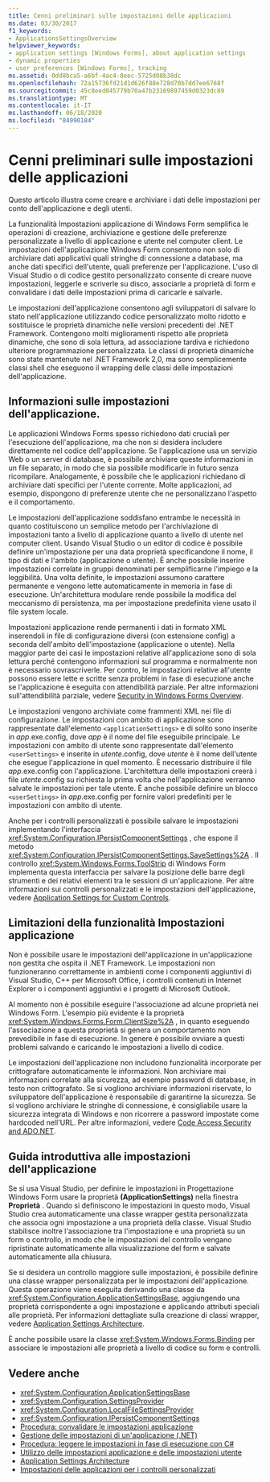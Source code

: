 ```yaml
---
title: Cenni preliminari sulle impostazioni delle applicazioni
ms.date: 03/30/2017
f1_keywords:
- ApplicationsSettingsOverview
helpviewer_keywords:
- application settings [Windows Forms], about application settings
- dynamic properties
- user preferences [Windows Forms], tracking
ms.assetid: 0dd8bca5-a6bf-4ac4-8eec-5725d08b38dc
ms.openlocfilehash: 72a15736fd21d1d626f88e728d70b7dd7ee6768f
ms.sourcegitcommit: 45c8eed045779b70a47b23169897459d0323dc89
ms.translationtype: MT
ms.contentlocale: it-IT
ms.lasthandoff: 06/18/2020
ms.locfileid: "84990184"
---
```

# <a name="application-settings-overview"></a>Cenni preliminari sulle impostazioni delle applicazioni

Questo articolo illustra come creare e archiviare i dati delle impostazioni per conto dell'applicazione e degli utenti.

 La funzionalità Impostazioni applicazione di Windows Form semplifica le operazioni di creazione, archiviazione e gestione delle preferenze personalizzate a livello di applicazione e utente nel computer client. Le impostazioni dell'applicazione Windows Form consentono non solo di archiviare dati applicativi quali stringhe di connessione a database, ma anche dati specifici dell'utente, quali preferenze per l'applicazione. L'uso di Visual Studio o di codice gestito personalizzato consente di creare nuove impostazioni, leggerle e scriverle su disco, associarle a proprietà di form e convalidare i dati delle impostazioni prima di caricarle e salvarle.

 Le impostazioni dell'applicazione consentono agli sviluppatori di salvare lo stato nell'applicazione utilizzando codice personalizzato molto ridotto e sostituisce le proprietà dinamiche nelle versioni precedenti del .NET Framework. Contengono molti miglioramenti rispetto alle proprietà dinamiche, che sono di sola lettura, ad associazione tardiva e richiedono ulteriore programmazione personalizzata. Le classi di proprietà dinamiche sono state mantenute nel .NET Framework 2,0, ma sono semplicemente classi shell che eseguono il wrapping delle classi delle impostazioni dell'applicazione.

## <a name="what-are-application-settings"></a>Informazioni sulle impostazioni dell'applicazione.
 Le applicazioni Windows Forms spesso richiedono dati cruciali per l'esecuzione dell'applicazione, ma che non si desidera includere direttamente nel codice dell'applicazione. Se l'applicazione usa un servizio Web o un server di database, è possibile archiviare queste informazioni in un file separato, in modo che sia possibile modificarle in futuro senza ricompilare. Analogamente, è possibile che le applicazioni richiedano di archiviare dati specifici per l'utente corrente. Molte applicazioni, ad esempio, dispongono di preferenze utente che ne personalizzano l'aspetto e il comportamento.

 Le impostazioni dell'applicazione soddisfano entrambe le necessità in quanto costituiscono un semplice metodo per l'archiviazione di impostazioni tanto a livello di applicazione quanto a livello di utente nel computer client. Usando Visual Studio o un editor di codice è possibile definire un'impostazione per una data proprietà specificandone il nome, il tipo di dati e l'ambito (applicazione o utente). È anche possibile inserire impostazioni correlate in gruppi denominati per semplificarne l'impiego e la leggibilità. Una volta definite, le impostazioni assumono carattere permanente e vengono lette automaticamente in memoria in fase di esecuzione. Un'architettura modulare rende possibile la modifica del meccanismo di persistenza, ma per impostazione predefinita viene usato il file system locale.

 Impostazioni applicazione rende permanenti i dati in formato XML inserendoli in file di configurazione diversi (con estensione config) a seconda dell'ambito dell'impostazione (applicazione o utente). Nella maggior parte dei casi le impostazioni relative all'applicazione sono di sola lettura perché contengono informazioni sul programma e normalmente non è necessario sovrascriverle. Per contro, le impostazioni relative all'utente possono essere lette e scritte senza problemi in fase di esecuzione anche se l'applicazione è eseguita con attendibilità parziale. Per altre informazioni sull'attendibilità parziale, vedere [Security in Windows Forms Overview](../security-in-windows-forms-overview.md).

 Le impostazioni vengono archiviate come frammenti XML nei file di configurazione. Le impostazioni con ambito di applicazione sono rappresentate dall'elemento `<applicationSettings>` e di solito sono inserite in *app*.exe.config, dove *app* è il nome del file eseguibile principale. Le impostazioni con ambito di utente sono rappresentate dall'elemento `<userSettings>` e inserite in *utente*.config, dove *utente* è il nome dell'utente che esegue l'applicazione in quel momento. È necessario distribuire il file *app*.exe.config con l'applicazione. L'architettura delle impostazioni creerà i file *utente*.config su richiesta la prima volta che nell'applicazione verranno salvate le impostazioni per tale utente. È anche possibile definire un blocco `<userSettings>` in *app*.exe.config per fornire valori predefiniti per le impostazioni con ambito di utente.

 Anche per i controlli personalizzati è possibile salvare le impostazioni implementando l'interfaccia <xref:System.Configuration.IPersistComponentSettings> , che espone il metodo <xref:System.Configuration.IPersistComponentSettings.SaveSettings%2A> . Il controllo <xref:System.Windows.Forms.ToolStrip> di Windows Form implementa questa interfaccia per salvare la posizione delle barre degli strumenti e dei relativi elementi tra le sessioni di un'applicazione. Per altre informazioni sui controlli personalizzati e le impostazioni dell'applicazione, vedere [Application Settings for Custom Controls](application-settings-for-custom-controls.md).

## <a name="limitations-of-application-settings"></a>Limitazioni della funzionalità Impostazioni applicazione
 Non è possibile usare le impostazioni dell'applicazione in un'applicazione non gestita che ospita il .NET Framework. Le impostazioni non funzioneranno correttamente in ambienti come i componenti aggiuntivi di Visual Studio, C++ per Microsoft Office, i controlli contenuti in Internet Explorer o i componenti aggiuntivi e i progetti di Microsoft Outlook.

 Al momento non è possibile eseguire l'associazione ad alcune proprietà nei Windows Form. L'esempio più evidente è la proprietà <xref:System.Windows.Forms.Form.ClientSize%2A> , in quanto eseguendo l'associazione a questa proprietà si genera un comportamento non prevedibile in fase di esecuzione. In genere è possibile ovviare a questi problemi salvando e caricando le impostazioni a livello di codice.

 Le impostazioni dell'applicazione non includono funzionalità incorporate per crittografare automaticamente le informazioni. Non archiviare mai informazioni correlate alla sicurezza, ad esempio password di database, in testo non crittografato. Se si vogliono archiviare informazioni riservate, lo sviluppatore dell'applicazione è responsabile di garantirne la sicurezza. Se si vogliono archiviare le stringhe di connessione, è consigliabile usare la sicurezza integrata di Windows e non ricorrere a password impostate come hardcoded nell'URL. Per altre informazioni, vedere [Code Access Security and ADO.NET](../../data/adonet/code-access-security.md).

## <a name="getting-started-with-application-settings"></a>Guida introduttiva alle impostazioni dell'applicazione
 Se si usa Visual Studio, per definire le impostazioni in Progettazione Windows Form usare la proprietà **(ApplicationSettings)** nella finestra **Proprietà** . Quando si definiscono le impostazioni in questo modo, Visual Studio crea automaticamente una classe wrapper gestita personalizzata che associa ogni impostazione a una proprietà della classe. Visual Studio stabilisce inoltre l'associazione tra l'impostazione e una proprietà su un form o controllo, in modo che le impostazioni del controllo vengano ripristinate automaticamente alla visualizzazione del form e salvate automaticamente alla chiusura.

 Se si desidera un controllo maggiore sulle impostazioni, è possibile definire una classe wrapper personalizzata per le impostazioni dell'applicazione. Questa operazione viene eseguita derivando una classe da <xref:System.Configuration.ApplicationSettingsBase>, aggiungendo una proprietà corrispondente a ogni impostazione e applicando attributi speciali alle proprietà. Per informazioni dettagliate sulla creazione di classi wrapper, vedere [Application Settings Architecture](application-settings-architecture.md).

 È anche possibile usare la classe <xref:System.Windows.Forms.Binding> per associare le impostazioni alle proprietà a livello di codice su form e controlli.

## <a name="see-also"></a>Vedere anche

- <xref:System.Configuration.ApplicationSettingsBase>
- <xref:System.Configuration.SettingsProvider>
- <xref:System.Configuration.LocalFileSettingsProvider>
- <xref:System.Configuration.IPersistComponentSettings>
- [Procedura: convalidare le impostazioni applicazione](how-to-validate-application-settings.md)
- [Gestione delle impostazioni di un'applicazione (.NET)](/visualstudio/ide/managing-application-settings-dotnet)
- [Procedura: leggere le impostazioni in fase di esecuzione con C#](how-to-read-settings-at-run-time-with-csharp.md)
- [Utilizzo delle impostazioni applicazione e delle impostazioni utente](using-application-settings-and-user-settings.md)
- [Application Settings Architecture](application-settings-architecture.md)
- [Impostazioni delle applicazioni per i controlli personalizzati](application-settings-for-custom-controls.md)
